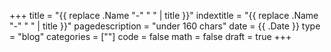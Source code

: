 +++
title = "{{ replace .Name "-" " " | title }}"
indextitle = "{{ replace .Name "-" " " | title }}"
pagedescription = "under 160 chars"
date = {{ .Date }}
type = "blog"
categories = [""]
code = false
math = false
draft = true
+++

